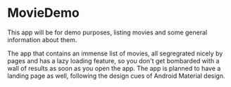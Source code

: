 # MovieDemo
This app will be for demo purposes, listing movies and some general information about them.

The app that contains an immense list of movies, all segregrated nicely by pages and has a lazy loading feature, so you don't get bombarded with a wall of results
as soon as you open the app.
The app is planned to have a landing page as well, following the design cues of Android Material design.

